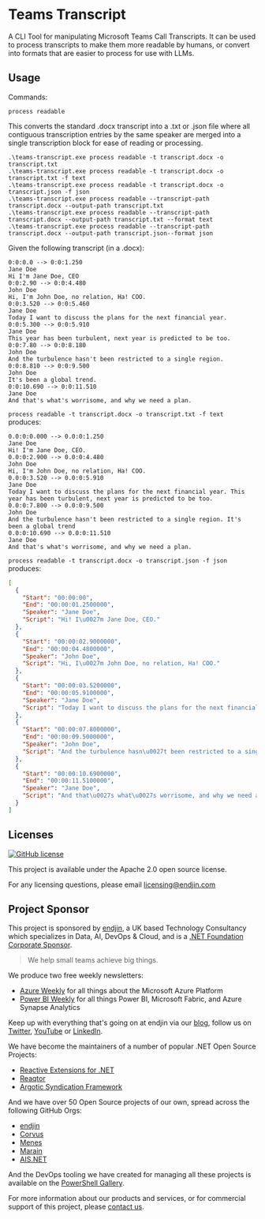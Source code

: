 # Teams Transcript

A CLI Tool for manipulating Microsoft Teams Call Transcripts. It can be used to process transcripts to make them more readable by humans, or convert into formats that are easier to process for use with LLMs.

## Usage

Commands:

`process readable`

This converts the standard .docx transcript into a .txt or .json file where all contiguous transcription entries by the same speaker are merged into a single transcription block for ease of reading or processing.

```
.\teams-transcript.exe process readable -t transcript.docx -o transcript.txt
.\teams-transcript.exe process readable -t transcript.docx -o transcript.txt -f text
.\teams-transcript.exe process readable -t transcript.docx -o transcript.json -f json
.\teams-transcript.exe process readable --transcript-path transcript.docx --output-path transcript.txt 
.\teams-transcript.exe process readable --transcript-path transcript.docx --output-path transcript.txt --format text
.\teams-transcript.exe process readable --transcript-path transcript.docx --output-path transcript.json--format json
```

Given the following transcript (in a .docx):

```
0:0:0.0 --> 0:0:1.250
Jane Doe
Hi I'm Jane Doe, CEO
0:0:2.90 --> 0:0:4.480
John Doe
Hi, I'm John Doe, no relation, Ha! COO.
0:0:3.520 --> 0:0:5.460
Jane Doe
Today I want to discuss the plans for the next financial year.
0:0:5.300 --> 0:0:5.910
Jane Doe
This year has been turbulent, next year is predicted to be too.
0:0:7.80 --> 0:0:8.180
John Doe
And the turbulence hasn't been restricted to a single region.
0:0:8.810 --> 0:0:9.500
John Doe
It's been a global trend.
0:0:10.690 --> 0:0:11.510
Jane Doe
And that's what's worrisome, and why we need a plan.
```

`process readable -t transcript.docx -o transcript.txt -f text` produces:

```
0.0:0:0.000 --> 0.0:0:1.250
Jane Doe
Hi! I'm Jane Doe, CEO.
0.0:0:2.900 --> 0.0:0:4.480
John Doe
Hi, I'm John Doe, no relation, Ha! COO.
0.0:0:3.520 --> 0.0:0:5.910
Jane Doe
Today I want to discuss the plans for the next financial year. This year has been turbulent, next year is predicted to be too.
0.0:0:7.800 --> 0.0:0:9.500
John Doe
And the turbulence hasn't been restricted to a single region. It's been a global trend
0.0:0:10.690 --> 0.0:0:11.510
Jane Doe
And that's what's worrisome, and why we need a plan.
```

`process readable -t transcript.docx -o transcript.json -f json` produces:

```json
[
  {
    "Start": "00:00:00",
    "End": "00:00:01.2500000",
    "Speaker": "Jane Doe",
    "Script": "Hi! I\u0027m Jane Doe, CEO."
  },
  {
    "Start": "00:00:02.9000000",
    "End": "00:00:04.4800000",
    "Speaker": "John Doe",
    "Script": "Hi, I\u0027m John Doe, no relation, Ha! COO."
  },
  {
    "Start": "00:00:03.5200000",
    "End": "00:00:05.9100000",
    "Speaker": "Jane Doe",
    "Script": "Today I want to discuss the plans for the next financial year. This year has been turbulent, next year is predicted to be too."
  },
  {
    "Start": "00:00:07.8000000",
    "End": "00:00:09.5000000",
    "Speaker": "John Doe",
    "Script": "And the turbulence hasn\u0027t been restricted to a single region. It\u0027s been a global trend"
  },
  {
    "Start": "00:00:10.6900000",
    "End": "00:00:11.5100000",
    "Speaker": "Jane Doe",
    "Script": "And that\u0027s what\u0027s worrisome, and why we need a plan."
  }
]
```

## Licenses

[![GitHub license](https://img.shields.io/badge/License-Apache%202-blue.svg)](https://raw.githubusercontent.com/endjin/dotnet-adr/master/LICENSE)

This project is available under the Apache 2.0 open source license.

For any licensing questions, please email [&#108;&#105;&#99;&#101;&#110;&#115;&#105;&#110;&#103;&#64;&#101;&#110;&#100;&#106;&#105;&#110;&#46;&#99;&#111;&#109;](&#109;&#97;&#105;&#108;&#116;&#111;&#58;&#108;&#105;&#99;&#101;&#110;&#115;&#105;&#110;&#103;&#64;&#101;&#110;&#100;&#106;&#105;&#110;&#46;&#99;&#111;&#109;)

## Project Sponsor

This project is sponsored by [endjin](https://endjin.com), a UK based Technology Consultancy which specializes in Data, AI, DevOps & Cloud, and is a [.NET Foundation Corporate Sponsor](https://dotnetfoundation.org/membership/corporate-sponsorship).

> We help small teams achieve big things.

We produce two free weekly newsletters: 

 - [Azure Weekly](https://azureweekly.info) for all things about the Microsoft Azure Platform
 - [Power BI Weekly](https://powerbiweekly.info) for all things Power BI, Microsoft Fabric, and Azure Synapse Analytics

Keep up with everything that's going on at endjin via our [blog](https://endjin.com/blog), follow us on [Twitter](https://twitter.com/endjin), [YouTube](https://www.youtube.com/c/endjin) or [LinkedIn](https://www.linkedin.com/company/endjin).

We have become the maintainers of a number of popular .NET Open Source Projects:

- [Reactive Extensions for .NET](https://github.com/dotnet/reactive)
- [Reaqtor](https://github.com/reaqtive)
- [Argotic Syndication Framework](https://github.com/argotic-syndication-framework/)

And we have over 50 Open Source projects of our own, spread across the following GitHub Orgs:

- [endjin](https://github.com/endjin/)
- [Corvus](https://github.com/corvus-dotnet)
- [Menes](https://github.com/menes-dotnet)
- [Marain](https://github.com/marain-dotnet)
- [AIS.NET](https://github.com/ais-dotnet)

And the DevOps tooling we have created for managing all these projects is available on the [PowerShell Gallery](https://www.powershellgallery.com/profiles/endjin).

For more information about our products and services, or for commercial support of this project, please [contact us](https://endjin.com/contact-us). 
